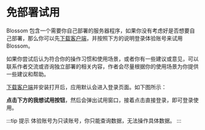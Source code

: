 <script setup lang="ts">
import { onMounted } from 'vue'
import { info } from '../scripts/stat-api'

onMounted(() => {
  info()
})
</script>

# 免部署试用

Blossom 包含一个需要你自己部署的服务器程序，如果你没有考虑好是否想要自己部署，那么你可以先[下载客户端](./about//download)，并按照下方的说明登录体验账号来试用 Blossom。

如果你尝试后认为符合你的操作习惯和使用场景，或者你有一些建议或意见，可以联系作者交流或咨询独立部署的相关内容，作者会尽量根据你的使用场景为你提供一些建议和帮助。

[下载客户端](./about//download)并安装打开后，应用默认会进入登录页面。如下图所示：

<bl-img src="../imgs/setting/tryuse.png"/>

**点击下方的我想试用按钮**，然后会弹出试用窗口，接着点击直接登录，即可登录使用。

<bl-img src="../imgs/setting/tryuse1.png" width="400px"/>

:::tip 提示
体验账号为只读账号，你只能查询数据，无法操作具体数据。
:::
